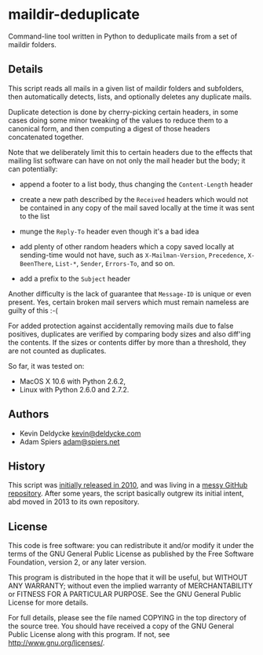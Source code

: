 maildir-deduplicate
===================

Command-line tool written in Python to deduplicate mails from a set of maildir folders.


Details
-------

This script reads all mails in a given list of maildir folders and
subfolders, then automatically detects, lists, and optionally
deletes any duplicate mails.

Duplicate detection is done by cherry-picking certain headers, in
some cases doing some minor tweaking of the values to reduce them
to a canonical form, and then computing a digest of those headers
concatenated together.

Note that we deliberately limit this to certain headers due to the
effects that mailing list software can have on not only the mail
header but the body; it can potentially:

  * append a footer to a list body, thus changing the `Content-Length` header

  * create a new path described by the `Received` headers which would not be contained in any copy of the mail saved locally at the time it was sent to the list

  * munge the `Reply-To` header even though it's a bad idea

  * add plenty of other random headers which a copy saved locally at sending-time would not have, such as `X-Mailman-Version`, `Precedence`, `X-BeenThere`, `List-*`, `Sender`, `Errors-To`, and so on.

  * add a prefix to the `Subject` header

Another difficulty is the lack of guarantee that `Message-ID` is
unique or even present.  Yes, certain broken mail servers which
must remain nameless are guilty of this :-(

For added protection against accidentally removing mails due to
false positives, duplicates are verified by comparing body sizes
and also diff'ing the contents.  If the sizes or contents differ
by more than a threshold, they are not counted as duplicates.

So far, it was tested on:

  * MacOS X 10.6 with Python 2.6.2,
  * Linux with Python 2.6.0 and 2.7.2.


Authors
-------

  * Kevin Deldycke <kevin@deldycke.com>
  * Adam Spiers <adam@spiers.net>


History
-------

This script was [initially released in 2010](http://kevin.deldycke.com/2010/08/maildir-deduplication-script-python/), and was living in a [messy GitHub repository](https://github.com/kdeldycke/scripts). After some years, the script basically outgrew its initial intent, abd moved in 2013 to its own repository.


License
-------

This code is free software: you can redistribute it and/or modify it under the
terms of the GNU General Public License as published by the Free Software
Foundation, version 2, or any later version.

This program is distributed in the hope that it will be useful, but WITHOUT ANY
WARRANTY; without even the implied warranty of MERCHANTABILITY or FITNESS FOR A
PARTICULAR PURPOSE. See the GNU General Public License for more details.

For full details, please see the file named COPYING in the top directory of the
source tree. You should have received a copy of the GNU General Public License
along with this program. If not, see <http://www.gnu.org/licenses/>.
